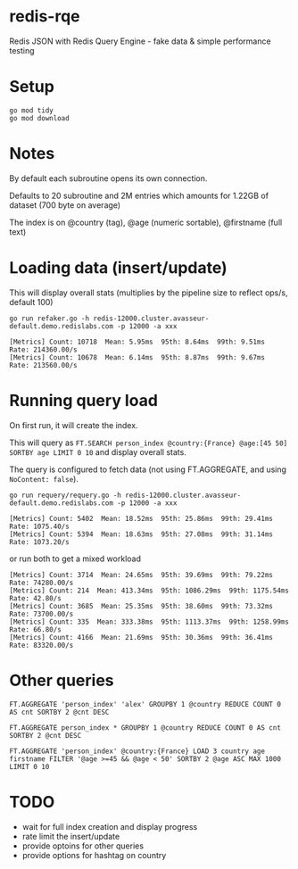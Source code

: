 # redis-rqe
Redis JSON with Redis Query Engine - fake data &amp; simple performance testing

# Setup

```
go mod tidy
go mod download
```

# Notes

By default each subroutine opens its own connection.

Defaults to 20 subroutine and 2M entries which amounts for 1.22GB of dataset (700 byte on average)

The index is on @country (tag), @age (numeric sortable), @firstname (full text)

# Loading data (insert/update)

This will display overall stats (multiplies by the pipeline size to reflect ops/s, default 100)
```
go run refaker.go -h redis-12000.cluster.avasseur-default.demo.redislabs.com -p 12000 -a xxx

[Metrics] Count: 10718  Mean: 5.95ms  95th: 8.64ms  99th: 9.51ms  Rate: 214360.00/s
[Metrics] Count: 10678  Mean: 6.14ms  95th: 8.87ms  99th: 9.67ms  Rate: 213560.00/s
```

# Running query load

On first run, it will create the index.

This will query as `FT.SEARCH person_index @country:{France} @age:[45 50] SORTBY age LIMIT 0 10` and display overall stats.

The query is configured to fetch data (not using FT.AGGREGATE, and using `NoContent: false`).


```
go run requery/requery.go -h redis-12000.cluster.avasseur-default.demo.redislabs.com -p 12000 -a xxx

[Metrics] Count: 5402  Mean: 18.52ms  95th: 25.86ms  99th: 29.41ms  Rate: 1075.40/s
[Metrics] Count: 5394  Mean: 18.63ms  95th: 27.08ms  99th: 31.14ms  Rate: 1073.20/s
```

or run both to get a mixed workload
```
[Metrics] Count: 3714  Mean: 24.65ms  95th: 39.69ms  99th: 79.22ms  Rate: 74280.00/s
[Metrics] Count: 214  Mean: 413.34ms  95th: 1086.29ms  99th: 1175.54ms  Rate: 42.80/s
[Metrics] Count: 3685  Mean: 25.35ms  95th: 38.60ms  99th: 73.32ms  Rate: 73700.00/s
[Metrics] Count: 335  Mean: 333.38ms  95th: 1113.37ms  99th: 1258.99ms  Rate: 66.80/s
[Metrics] Count: 4166  Mean: 21.69ms  95th: 30.36ms  99th: 36.41ms  Rate: 83320.00/s
```

# Other queries

```
FT.AGGREGATE 'person_index' 'alex' GROUPBY 1 @country REDUCE COUNT 0 AS cnt SORTBY 2 @cnt DESC

FT.AGGREGATE person_index * GROUPBY 1 @country REDUCE COUNT 0 AS cnt SORTBY 2 @cnt DESC

FT.AGGREGATE 'person_index' @country:{France} LOAD 3 country age firstname FILTER '@age >=45 && @age < 50' SORTBY 2 @age ASC MAX 1000 LIMIT 0 10
```

# TODO

- wait for full index creation and display progress
- rate limit the insert/update
- provide optoins for other queries
- provide options for hashtag on country
